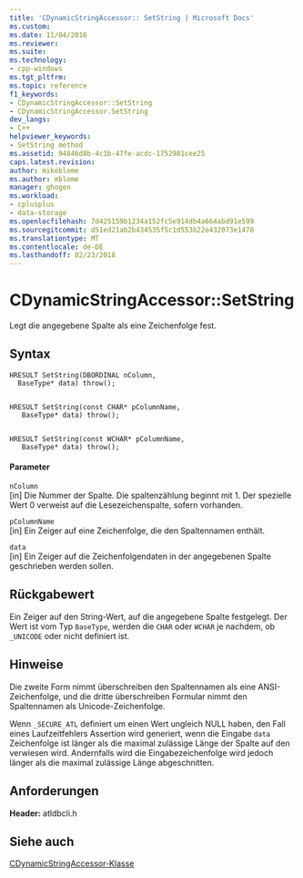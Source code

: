 ```yaml
---
title: 'CDynamicStringAccessor:: SetString | Microsoft Docs'
ms.custom: 
ms.date: 11/04/2016
ms.reviewer: 
ms.suite: 
ms.technology:
- cpp-windows
ms.tgt_pltfrm: 
ms.topic: reference
f1_keywords:
- CDynamicStringAccessor::SetString
- CDynamicStringAccessor.SetString
dev_langs:
- C++
helpviewer_keywords:
- SetString method
ms.assetid: 94846d8b-4c1b-47fe-acdc-1752981cee25
caps.latest.revision: 
author: mikeblome
ms.author: mblome
manager: ghogen
ms.workload:
- cplusplus
- data-storage
ms.openlocfilehash: 7d425159b1234a152fc5e914db4a664abd91e599
ms.sourcegitcommit: d51ed21ab2b434535f5c1d553b22e432073e1478
ms.translationtype: MT
ms.contentlocale: de-DE
ms.lasthandoff: 02/23/2018
---
```

# <a name="cdynamicstringaccessorsetstring"></a>CDynamicStringAccessor::SetString
Legt die angegebene Spalte als eine Zeichenfolge fest.  
  
## <a name="syntax"></a>Syntax  
  
```
HRESULT SetString(DBORDINAL nColumn,  
  BaseType* data) throw();  


HRESULT SetString(const CHAR* pColumnName,  
   BaseType* data) throw();  


HRESULT SetString(const WCHAR* pColumnName,  
   BaseType* data) throw();  
```  
  
#### <a name="parameters"></a>Parameter  
 `nColumn`  
 [in] Die Nummer der Spalte. Die spaltenzählung beginnt mit 1. Der spezielle Wert 0 verweist auf die Lesezeichenspalte, sofern vorhanden.  
  
 `pColumnName`  
 [in] Ein Zeiger auf eine Zeichenfolge, die den Spaltennamen enthält.  
  
 `data`  
 [in] Ein Zeiger auf die Zeichenfolgendaten in der angegebenen Spalte geschrieben werden sollen.  
  
## <a name="return-value"></a>Rückgabewert  
 Ein Zeiger auf den String-Wert, auf die angegebene Spalte festgelegt. Der Wert ist vom Typ `BaseType`, werden die `CHAR` oder `WCHAR` je nachdem, ob `_UNICODE` oder nicht definiert ist.  
  
## <a name="remarks"></a>Hinweise  
 Die zweite Form nimmt überschreiben den Spaltennamen als eine ANSI-Zeichenfolge, und die dritte überschreiben Formular nimmt den Spaltennamen als Unicode-Zeichenfolge.  
  
 Wenn `_SECURE_ATL` definiert um einen Wert ungleich NULL haben, den Fall eines Laufzeitfehlers Assertion wird generiert, wenn die Eingabe `data` Zeichenfolge ist länger als die maximal zulässige Länge der Spalte auf den verwiesen wird. Andernfalls wird die Eingabezeichenfolge wird jedoch länger als die maximal zulässige Länge abgeschnitten.  
  
## <a name="requirements"></a>Anforderungen  
 **Header:** atldbcli.h  
  
## <a name="see-also"></a>Siehe auch  
 [CDynamicStringAccessor-Klasse](../../data/oledb/cdynamicstringaccessor-class.md)